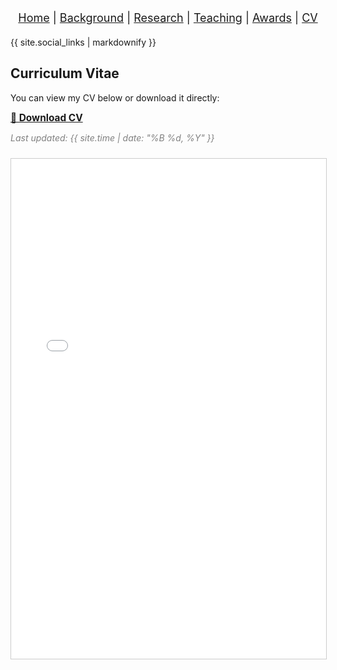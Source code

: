 <nav style="text-align:center; font-size: 18px; margin-bottom: 20px;">
  <a href="/index.html">Home</a> |
  <a href="/background.html">Background</a> |
  <a href="/research.html">Research</a> |
  <a href="/teaching.html">Teaching</a> |
  <a href="/awards.html">Awards</a> |
  <a href="/cv.html">CV</a>
</nav>

<!-- Other pages: only social links -->
<div style="margin-top:15px;">
  {{ site.social_links | markdownify }}
</div>

<!-- CV Page -->

<h2>Curriculum Vitae</h2>

<p>You can view my CV below or download it directly:</p>

<!-- Download link -->
<p>
  <a href="assets/files/CV_Arhit_Chakrabarti.pdf" download style="font-weight:bold; font-size:1.1em;">
    📄 Download CV
  </a>
</p>

<!-- Display last modified date -->
<p style="font-style:italic; color:gray;">
  Last updated: {{ site.time | date: "%B %d, %Y" }}
</p>

<!-- Embed PDF inline -->
<iframe src="assets/files/CV_Arhit_Chakrabarti.pdf" width="100%" height="800px" style="border:1px solid #ccc; margin-top:10px;"></iframe>
